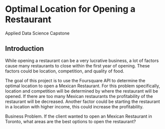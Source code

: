 # Optimal Location for Opening a Restaurant
Applied Data Science Capstone

## Introduction

While opening a restaurant can be a very lucrative business, a lot of factors cause many restaurants to close within the first year of opening. These factors could be location, competition, and quality of food.  

The goal of this project is to use the Foursquare API to determine the optimal location to open a Mexican Restaurant. For this problem specifically, location and competition will be determined by where the restaurant will be opened. If there are too many Mexican restaurants the profitability of the restaurant will be decreased. Another factor could be starting the restaurant in a location with higher income, this could increase the profitability.

Business Problem.  If the client wanted to open an Mexican Restaurant in Toronto, what areas are the best options to open the restaurant?
